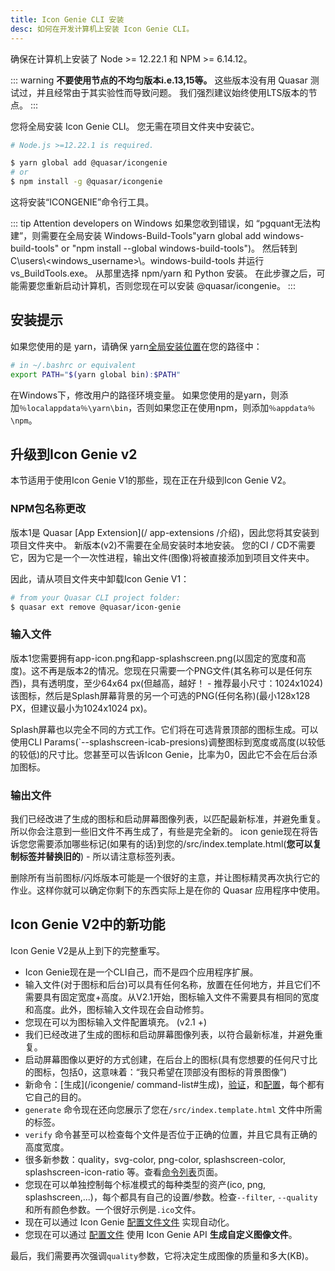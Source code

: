 ```yaml
---
title: Icon Genie CLI 安装
desc: 如何在开发计算机上安装 Icon Genie CLI。
---
```


确保在计算机上安装了 Node >= 12.22.1 和 NPM >= 6.14.12。

::: warning
**不要使用节点的不均匀版本i.e.13,15等。** 这些版本没有用 Quasar 测试过，并且经常由于其实验性而导致问题。 我们强烈建议始终使用LTS版本的节点。
:::

您将全局安装 Icon Genie CLI。 您无需在项目文件夹中安装它。

```bash
# Node.js >=12.22.1 is required.

$ yarn global add @quasar/icongenie
# or
$ npm install -g @quasar/icongenie
```

这将安装“ICONGENIE”命令行工具。

::: tip Attention developers on Windows
如果您收到错误，如 “pgquant无法构建”，则需要在全局安装 Windows-Build-Tools"yarn global add windows-build-tools" or "npm install --global windows-build-tools")。 然后转到 C\users\\<windows_username>\\。windows-build-tools 并运行 vs_BuildTools.exe。 从那里选择 npm/yarn 和 Python 安装。 在此步骤之后，可能需要您重新启动计算机，否则您现在可以安装 @quasar/icongenie。
:::

## 安装提示

如果您使用的是 yarn，请确保 yarn[全局安装位置](https://yarnpkg.com/lang/en/docs/cli/global/)在您的路径中：

```bash
# in ~/.bashrc or equivalent
export PATH="$(yarn global bin):$PATH"
```

在Windows下，修改用户的路径环境变量。 如果您使用的是yarn，则添加`％localappdata％\yarn\bin`，否则如果您正在使用npm，则添加`％appdata％\npm`。

## 升级到Icon Genie v2

本节适用于使用Icon Genie V1的那些，现在正在升级到Icon Genie V2。

### NPM包名称更改

版本1是 Quasar [App Extension](/ app-extensions /介绍)，因此您将其安装到项目文件夹中。 新版本(v2)不需要在全局安装时本地安装。 您的CI / CD不需要它，因为它是一个一次性进程，输出文件(图像)将被直接添加到项目文件夹中。

因此，请从项目文件夹中卸载Icon Genie V1：

```bash
# from your Quasar CLI project folder:
$ quasar ext remove @quasar/icon-genie
```

### 输入文件

版本1您需要拥有app-icon.png和app-splashscreen.png(以固定的宽度和高度)。这不再是版本2的情况。您现在只需要一个PNG文件(其名称可以是任何东西)，具有透明度，至少64x64 px(但越高，越好！ - 推荐最小尺寸：1024x1024)该图标，然后是Splash屏幕背景的另一个可选的PNG(任何名称)(最小128x128 PX，但建议最小为1024x1024 px)。

Splash屏幕也以完全不同的方式工作。它们将在可选背景顶部的图标生成。可以使用CLI Params(`--splashscreen-icab-presions)调整图标到宽度或高度(以较低的较低)的尺寸比。您甚至可以告诉Icon Genie，比率为0，因此它不会在后台添加图标。

### 输出文件

我们已经改进了生成的图标和启动屏幕图像列表，以匹配最新标准，并避免重复。所以你会注意到一些旧文件不再生成了，有些是完全新的。 icon genie现在将告诉您您需要添加哪些标记(如果有的话)到您的/src/index.template.html(**您可以复制标签并替换旧的**) - 所以请注意标签列表。

删除所有当前图标/闪烁版本可能是一个很好的主意，并让图标精灵再次执行它的作业。这样你就可以确定你剩下的东西实际上是在你的 Quasar 应用程序中使用。

## Icon Genie V2中的新功能

Icon Genie V2是从上到下的完整重写。

* Icon Genie现在是一个CLI自己，而不是四个应用程序扩展。
* 输入文件(对于图标和后台)可以具有任何名称，放置在任何地方，并且它们不需要具有固定宽度+高度。从V2.1开始，图标输入文件不需要具有相同的宽度和高度。此外，图标输入文件现在会自动修剪。
* 您现在可以为图标输入文件配置填充。 (v2.1 +)
* 我们已经改进了生成的图标和启动屏幕图像列表，以符合最新标准，并避免重复。
* 启动屏幕图像以更好的方式创建，在后台上的图标(具有您想要的任何尺寸比的图标，包括0，这意味着：“我只希望在顶部没有图标的背景图像”)
* 新命令：[生成](/icongenie/ command-list#生成)，[验证](/icongenie/command-list#验证)，和[配置](/icongenie/command-list#配置)，每个都有它自己的目的。
* `generate` 命令现在还向您展示了您在`/src/index.template.html` 文件中所需的标签。
* `verify` 命令甚至可以检查每个文件是否位于正确的位置，并且它具有正确的高度宽度。
* 很多新参数：quality，svg-color, png-color, splashscreen-color, splashscreen-icon-ratio 等。查看[命令列表](/icongenie/command-list)页面。
* 您现在可以单独控制每个标准模式的每种类型的资产(ico, png, splashscreen,...)，每个都具有自己的设置/参数。检查`--filter`, `--quality` 和所有颜色参数。一个很好示例是`.ico`文件。
* 现在可以通过 Icon Genie [配置文件文件](/icongenie/profile-files) 实现自动化。
* 您现在可以通过 [配置文件](/icongenie/profile-files) 使用 Icon Genie API **生成自定义图像文件**。

最后，我们需要再次强调`quality`参数，它将决定生成图像的质量和多大(KB)。
